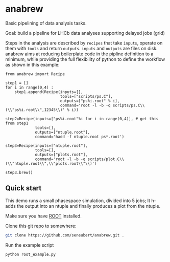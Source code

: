 # anabrew
Basic pipelining of data analysis tasks. 

Goal: build a pipeline for LHCb data analyses supporting delayed jobs (grid)

Steps in the analysis are described by `recipes` that take `inputs`, operate on them with `tools` and return `outputs`. `inputs` and `outputs` are files on disk. anabrew aims at reducing boilerplate code in the pipline definition to a minimum, while providing the full flexibility of python to define the workflow as shown in this example:
```
from anabrew import Recipe

step1 = []
for i in range(0,4) :
    step1.append(Recipe(inputs=[],
                        tools=["scripts/ps.C"],
                        outputs=["ps%i.root" % i],
                        command='root -l -b -q scripts/ps.C\\(\\"ps%i.root\\",12345\\)' % i))
    
step2=Recipe(inputs=["ps%i.root"%i for i in range(0,4)], # get this from step1
             tools=[],
             outputs=["ntuple.root"],
             command='hadd -f ntuple.root ps*.root')

step3=Recipe(inputs=["ntuple.root"],
             tools=[],
             outputs=["plots.root"],
             command='root -l -b -q scripts/plot.C\\(\\"ntuple.root\\",\\"plots.root\\"\\)')

step3.brew()

``` 


## Quick start

This demo runs a small phasespace simulation, divided into 5 jobs; It 
h-adds the output into an ntuple and finally produces a plot from the ntuple. 

Make sure you have [ROOT](http://root.cern.ch) installed.

Clone this git repo to somewhere:
````bash
git clone https://github.com/seneubert/anabrew.git .
````

Run the example script
````bash
python root_example.py 
````

